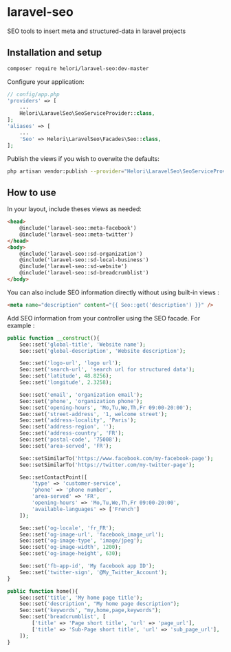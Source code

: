 # laravel-seo
SEO tools to insert meta and structured-data in laravel projects

## Installation and setup

```bash
composer require helori/laravel-seo:dev-master
```

Configure your application:
```php
// config/app.php
'providers' => [
    ...
    Helori\LaravelSeo\SeoServiceProvider::class,
];
'aliases' => [
	...
	'Seo' => Helori\LaravelSeo\Facades\Seo::class,
];
```

Publish the views if you wish to overwite the defaults:
```bash
php artisan vendor:publish --provider="Helori\LaravelSeo\SeoServiceProvider" --tag="views"
```

## How to use

In your layout, include theses views as needed:
```html
<head>
    @include('laravel-seo::meta-facebook')
    @include('laravel-seo::meta-twitter')
</head>
<body>
	@include('laravel-seo::sd-organization')
	@include('laravel-seo::sd-local-business')
	@include('laravel-seo::sd-website')
	@include('laravel-seo::sd-breadcrumblist')
</body>
```
You can also include SEO information directly without using built-in views :
```html
<meta name="description" content="{{ Seo::get('description') }}" />
```

Add SEO information from your controller using the SEO facade. For example :
```php
public function __construct(){
	Seo::set('global-title', 'Website name');
    Seo::set('global-description', 'Website description');

    Seo::set('logo-url', 'logo url');
    Seo::set('search-url', 'search url for structured data');
    Seo::set('latitude', 48.8256);
    Seo::set('longitude', 2.3258);

    Seo::set('email', 'organization email');
    Seo::set('phone', 'organization phone');
    Seo::set('opening-hours', 'Mo,Tu,We,Th,Fr 09:00-20:00');
    Seo::set('street-address', '1, welcome street');
    Seo::set('address-locality', 'Paris');
    Seo::set('address-region', '');
    Seo::set('address-country', 'FR');
    Seo::set('postal-code', '75008');
    Seo::set('area-served', 'FR');

    Seo::setSimilarTo('https://www.facebook.com/my-facebook-page');
    Seo::setSimilarTo('https://twitter.com/my-twitter-page');

    Seo::setContactPoint([
        'type' => 'customer-service',
        'phone' => 'phone number',
        'area-served' => 'FR',
        'opening-hours' => 'Mo,Tu,We,Th,Fr 09:00-20:00',
        'available-languages' => ['French']
    ]);

    Seo::set('og-locale', 'fr_FR');
    Seo::set('og-image-url', 'facebook_image_url');
    Seo::set('og-image-type', 'image/jpeg');
    Seo::set('og-image-width', 1200);
    Seo::set('og-image-height', 630);

    Seo::set('fb-app-id', 'My facebook app ID');
    Seo::set('twitter-sign', '@My_Twitter_Account');
}

public function home(){
	Seo::set('title', 'My home page title');
	Seo::set('description', "My home page description");
	Seo::set('keywords', "my,home,page,keywords");
	Seo::set('breadcrumblist', [
	    ['title' => 'Page short title', 'url' => 'page_url'],
	    ['title' => 'Sub-Page short title', 'url' => 'sub_page_url'],
	]);	
}
```


